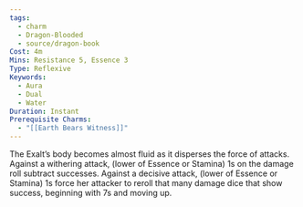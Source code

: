 ```yaml
---
tags:
  - charm
  - Dragon-Blooded
  - source/dragon-book
Cost: 4m
Mins: Resistance 5, Essence 3
Type: Reflexive
Keywords:
  - Aura
  - Dual
  - Water
Duration: Instant
Prerequisite Charms:
  - "[[Earth Bears Witness]]"
---
```

The Exalt’s body becomes almost fluid as it disperses the force of attacks. Against a withering attack, (lower of Essence or Stamina) 1s on the damage roll subtract successes. Against a decisive attack, (lower of Essence or Stamina) 1s force her attacker to reroll that many damage dice that show success, beginning with 7s and moving up.